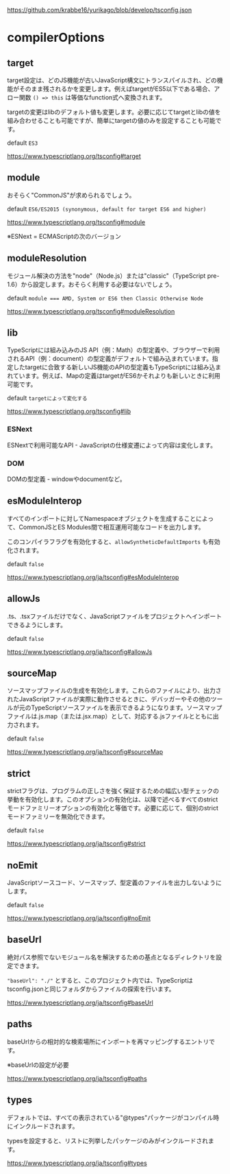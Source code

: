 https://github.com/krabbe16/yurikago/blob/develop/tsconfig.json

# compilerOptions

## target

target設定は、どのJS機能が古いJavaScript構文にトランスパイルされ、どの機能がそのまま残されるかを変更します。例えばtargetがES5以下である場合、アロー関数 `() => this` は等価なfunction式へ変換されます。

targetの変更はlibのデフォルト値も変更します。必要に応じてtargetとlibの値を組み合わせることも可能ですが、簡単にtargetの値のみを設定することも可能です。

default `ES3`

https://www.typescriptlang.org/tsconfig#target

## module

おそらく"CommonJS"が求められるでしょう。

default `ES6/ES2015 (synonymous, default for target ES6 and higher)`

https://www.typescriptlang.org/tsconfig#module

※ESNext = ECMAScriptの次のバージョン

## moduleResolution

モジュール解決の方法を"node"（Node.js）または"classic"（TypeScript pre-1.6）から設定します。おそらく利用する必要はないでしょう。

default `module === AMD, System or ES6 then Classic Otherwise Node`

https://www.typescriptlang.org/tsconfig#moduleResolution

## lib

TypeScriptには組み込みのJS API（例：Math）の型定義や、ブラウザーで利用されるAPI（例：document）の型定義がデフォルトで組み込まれています。指定したtargetに合致する新しいJS機能のAPIの型定義もTypeScriptには組み込まれています。例えば、Mapの定義はtargetがES6かそれよりも新しいときに利用可能です。

default `targetによって変化する`

https://www.typescriptlang.org/tsconfig#lib

### ESNext

ESNextで利用可能なAPI - JavaScriptの仕様変遷によって内容は変化します。

### DOM

DOMの型定義 - windowやdocumentなど。

## esModuleInterop

すべてのインポートに対してNamespaceオブジェクトを生成することによって、CommonJSとES Modules間で相互運用可能なコードを出力します。

このコンパイラフラグを有効化すると、`allowSyntheticDefaultImports` も有効化されます。

default `false`

https://www.typescriptlang.org/ja/tsconfig#esModuleInterop

## allowJs

.ts、.tsxファイルだけでなく、JavaScriptファイルをプロジェクトへインポートできるようにします。

default `false`

https://www.typescriptlang.org/ja/tsconfig#allowJs

## sourceMap

ソースマップファイルの生成を有効化します。これらのファイルにより、出力されたJavaScriptファイルが実際に動作させるときに、デバッガーやその他のツールが元のTypeScriptソースファイルを表示できるようになります。ソースマップファイルは.js.map（または.jsx.map）として、対応する.jsファイルとともに出力されます。

default `false`

https://www.typescriptlang.org/ja/tsconfig#sourceMap


## strict

strictフラグは、プログラムの正しさを強く保証するための幅広い型チェックの挙動を有効化します。このオプションの有効化は、以降で述べるすべてのstrictモードファミリーオプションの有効化と等価です。必要に応じて、個別のstrictモードファミリーを無効化できます。

default `false`

https://www.typescriptlang.org/ja/tsconfig#strict

## noEmit

JavaScriptソースコード、ソースマップ、型定義のファイルを出力しないようにします。

default `false`

https://www.typescriptlang.org/ja/tsconfig#noEmit

## baseUrl

絶対パス参照でないモジュール名を解決するための基点となるディレクトリを設定できます。

`"baseUrl": "./"` とすると、このプロジェクト内では、TypeScriptはtsconfig.jsonと同じフォルダからファイルの探索を行います。

https://www.typescriptlang.org/ja/tsconfig#baseUrl

## paths

baseUrlからの相対的な検索場所にインポートを再マッピングするエントリです。

※baseUrlの設定が必要

https://www.typescriptlang.org/ja/tsconfig#paths

## types

デフォルトでは、すべての表示されている"@types"パッケージがコンパイル時にインクルードされます。

typesを設定すると、リストに列挙したパッケージのみがインクルードされます。

https://www.typescriptlang.org/ja/tsconfig#types
